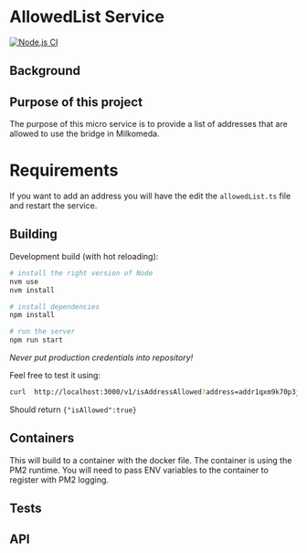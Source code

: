 # AllowedList Service
[![Node.js CI](https://github.com/dcSpark/pricing-service/actions/workflows/node.js.yml/badge.svg?branch=main)](https://github.com/dcSpark/pricing-service/actions/workflows/node.js.yml)




## Background


## Purpose of this project
The purpose of this micro service is to provide a list of addresses that are allowed to use the bridge in Milkomeda.

# Requirements
If you want to add an address you will have the edit the `allowedList.ts` file and restart the service.

## Building

Development build (with hot reloading):
```bash
# install the right version of Node
nvm use
nvm install

# install dependencies
npm install

# run the server
npm run start
```

*Never put production credentials into repository!*

Feel free to test it using:
```sh
curl  http://localhost:3000/v1/isAddressAllowed?address=addr1qxm9k70p3j54qfgvvhx39rh0kfm6k4lxyfkavks0cm7kklxlmylqk3ksyqnhe8dadcee2a5syrc8a2salkpa3e0sp76symvshl
```
Should return `{"isAllowed":true}`

## Containers
This will build to a container with the docker file.  The container is using the PM2 runtime.  You will need to pass ENV variables to the container to register with PM2 logging.


## Tests


## API
